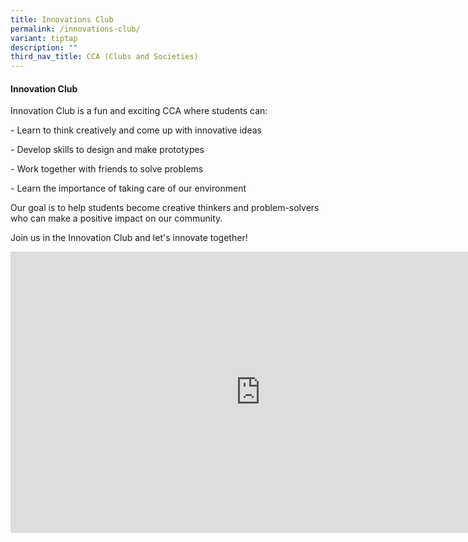 ```yaml
---
title: Innovations Club
permalink: /innovations-club/
variant: tiptap
description: ""
third_nav_title: CCA (Clubs and Societies)
---
```

<h4><strong>Innovation Club</strong></h4>
<p>Innovation Club is a fun and exciting CCA where students can:</p>
<p>- Learn to think creatively and come up with innovative ideas</p>
<p>- Develop skills to design and make prototypes</p>
<p>- Work together with friends to solve problems</p>
<p>- Learn the importance of taking care of our environment</p>
<p>Our goal is to help students become creative thinkers and problem-solvers
who can make a positive impact on our community.</p>
<p>Join us in the Innovation Club and let's innovate together!</p>
<div class="iframe-wrapper">
<iframe height="450" width="800" allowfullscreen="true" frameborder="0" src="https://www.youtube.com/embed/nnxwca9hQI8"></iframe>
</div>
<p></p>